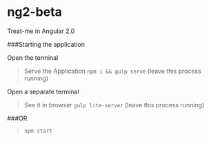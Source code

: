 # ng2-beta
Treat-me in Angular 2.0

###Starting the application

Open the terminal

>Serve the Application `npm i && gulp serve` (leave this process running)

Open a separate terminal

>See it in browser `gulp lite-server` (leave this process running)

###OR

>`npm start`